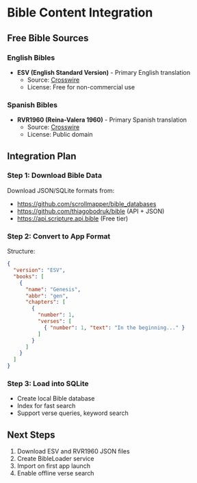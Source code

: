 # Bible Content Integration

## Free Bible Sources

### English Bibles
- **ESV (English Standard Version)** - Primary English translation
  - Source: [Crosswire](https://www.crosswire.org/sword/modules/ModInfo.jsp?modName=ESV2011)
  - License: Free for non-commercial use

### Spanish Bibles
- **RVR1960 (Reina-Valera 1960)** - Primary Spanish translation
  - Source: [Crosswire](https://www.crosswire.org/sword/modules/ModInfo.jsp?modName=RVR1960)
  - License: Public domain

## Integration Plan

### Step 1: Download Bible Data
Download JSON/SQLite formats from:
- https://github.com/scrollmapper/bible_databases
- https://github.com/thiagobodruk/bible (API + JSON)
- https://api.scripture.api.bible (Free tier)

### Step 2: Convert to App Format
Structure:
```json
{
  "version": "ESV",
  "books": [
    {
      "name": "Genesis",
      "abbr": "gen",
      "chapters": [
        {
          "number": 1,
          "verses": [
            { "number": 1, "text": "In the beginning..." }
          ]
        }
      ]
    }
  ]
}
```

### Step 3: Load into SQLite
- Create local Bible database
- Index for fast search
- Support verse queries, keyword search

## Next Steps
1. Download ESV and RVR1960 JSON files
2. Create BibleLoader service
3. Import on first app launch
4. Enable offline verse search
